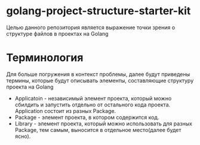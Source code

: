 # golang-project-structure-starter-kit
Целью данного репозитория является выражение точки зрения о структуре файлов в проектах на Golang

# Терминология
Для больше погружения в контекст проблемы, далее будут приведены термины, которые будут описывать
элементы, составляющие структуру проекта на Golang
* Applicatoin - независимый элемент проекта, который можно сбилдить и запустить отдельно от остального
кода проекта. Application состоит из разных Package.
* Package - элемент проекта, в котором содержится код.
* Library - элемент проекта, который можно использовать для разных Package, тем самым, выносится в 
отдельное место(далее будет ясно).

            
